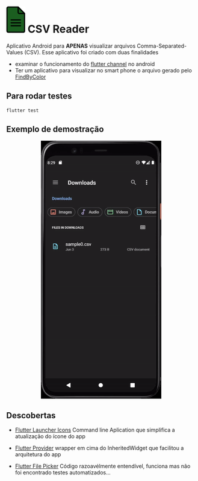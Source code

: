 # <img src="csv_reader_icon.png" alt="exemple gif" width="50" />   CSV Reader


Aplicativo Android para __APENAS__ visualizar arquivos Comma-Separated-Values (CSV).
Esse aplicativo foi criado com duas finalidades
- examinar o funcionamento do
[flutter channel](https://flutter.dev/docs/development/platform-integration/platform-channels) no android  
- Ter um aplicativo para visualizar no smart phone o arquivo gerado pelo [FindByColor](https://play.google.com/store/apps/details?id=cavalcanti.samuel.findbycolor2&hl=en_US&gl=US)

## Para rodar testes

```sh
flutter test
```


## Exemplo de demostração

<p align="center">
  <img src="docs/output.gif" alt="exemple gif"/>
</p>



## Descobertas

- [Flutter Launcher Icons](https://pub.dev/packages/flutter_launcher_icons)
Command line Aplication que simplifica a atualização do ícone do app  

- [Flutter Provider](https://pub.dev/packages/provider)
wrapper em cima do InheritedWidget que facilitou a arquitetura do app

- [Flutter File Picker](https://pub.dev/packages/file_picker) Código razoavélmente entendível, funciona mas não foi encontrado testes automatizados...